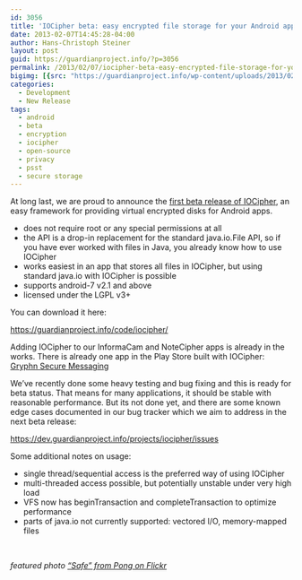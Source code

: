 ```yaml
---
id: 3056
title: 'IOCipher beta: easy encrypted file storage for your Android app'
date: 2013-02-07T14:45:28-04:00
author: Hans-Christoph Steiner
layout: post
guid: https://guardianproject.info/?p=3056
permalink: /2013/02/07/iocipher-beta-easy-encrypted-file-storage-for-your-android-app/
bigimg: [{src: "https://guardianproject.info/wp-content/uploads/2013/02/288491653_a9b6251477.jpg",}]
categories:
  - Development
  - New Release
tags:
  - android
  - beta
  - encryption
  - iocipher
  - open-source
  - privacy
  - psst
  - secure storage
---
```

At long last, we are proud to announce the [first beta release of IOCipher](https://guardianproject.info/code/iocipher/), an easy framework for providing virtual encrypted disks for Android apps.

  * does not require root or any special permissions at all
  * the API is a drop-in replacement for the standard java.io.File API, so if you have ever worked with files in Java, you already know how to use IOCipher
  * works easiest in an app that stores all files in IOCipher, but using standard java.io with IOCipher is possible
  * supports android-7 v2.1 and above
  * licensed under the LGPL v3+

You can download it here:

<https://guardianproject.info/code/iocipher/>

Adding IOCipher to our InformaCam and NoteCipher apps is already in the  
works. There is already one app in the Play Store built with IOCipher: <a title="Gryphn Secure Messaging in the Play Store" href="https://play.google.com/store/apps/details?id=com.Gryphn.mms&hl=en" target="_blank">Gryphn Secure Messaging</a>

We’ve recently done some heavy testing and bug fixing and this is ready for beta status. That means for many applications, it should be stable with reasonable performance. But its not done yet, and there are some known edge cases documented in our bug tracker which we aim to address in the next beta release:

<https://dev.guardianproject.info/projects/iocipher/issues>

Some additional notes on usage:

  * single thread/sequential access is the preferred way of using IOCipher
  * multi-threaded access possible, but potentially unstable under very high load
  * VFS now has beginTransaction and completeTransaction to optimize performance
  * parts of java.io not currently supported: vectored I/O, memory-mapped files

 

_featured photo [“Safe” from Pong on Flickr](http://www.flickr.com/photos/pong/288491653/)_